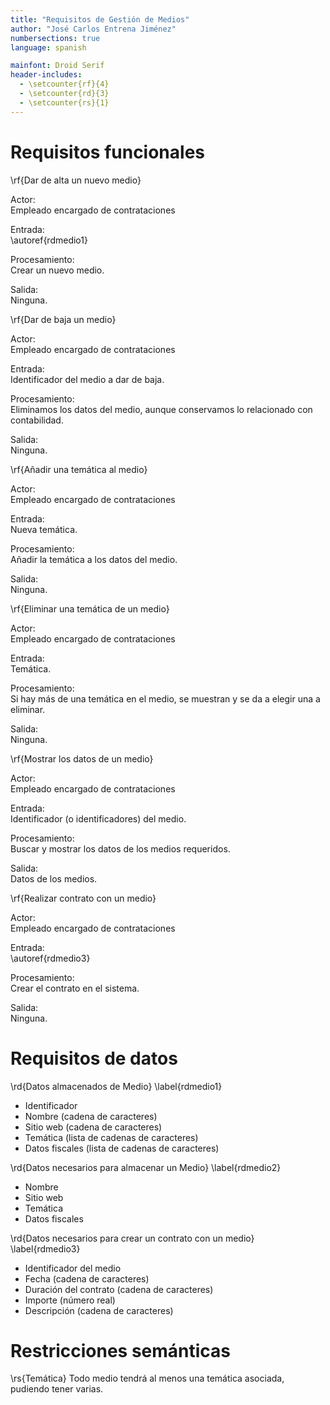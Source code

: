 ```yaml
---
title: "Requisitos de Gestión de Medios"
author: "José Carlos Entrena Jiménez"
numbersections: true
language: spanish

mainfont: Droid Serif
header-includes:
  - \setcounter{rf}{4}
  - \setcounter{rd}{3}
  - \setcounter{rs}{1}
---
```


# Requisitos funcionales

\rf{Dar de alta un nuevo medio}

Actor:  
Empleado encargado de contrataciones

Entrada:  
\autoref{rdmedio1}

Procesamiento:  
Crear un nuevo medio.

Salida:  
Ninguna.

\rf{Dar de baja un medio}

Actor:  
Empleado encargado de contrataciones

Entrada:  
Identificador del medio a dar de baja.

Procesamiento:  
Eliminamos los datos del medio, aunque conservamos lo relacionado con contabilidad.

Salida:  
Ninguna.

\rf{Añadir una temática al medio}

Actor:  
Empleado encargado de contrataciones

Entrada:  
Nueva temática.

Procesamiento:  
Añadir la temática a los datos del medio.

Salida:  
Ninguna.

\rf{Eliminar una temática de un medio}

Actor:  
Empleado encargado de contrataciones

Entrada:  
Temática.

Procesamiento:  
Si hay más de una temática en el medio, se muestran y se da a elegir una a eliminar.

Salida:  
Ninguna.


\rf{Mostrar los datos de un medio}

Actor:  
Empleado encargado de contrataciones

Entrada:  
Identificador (o identificadores) del medio.

Procesamiento:  
Buscar y mostrar los datos de los medios requeridos.

Salida:  
Datos de los medios.

\rf{Realizar contrato con un medio}

Actor:  
Empleado encargado de contrataciones

Entrada:  
\autoref{rdmedio3}

Procesamiento:  
Crear el contrato en el sistema.

Salida:  
Ninguna.


# Requisitos de datos

\rd{Datos almacenados de Medio}
\label{rdmedio1}

   - Identificador
   - Nombre (cadena de caracteres)
   - Sitio web (cadena de caracteres)
   - Temática (lista de cadenas de caracteres)
   - Datos fiscales (lista de cadenas de caracteres)

\rd{Datos necesarios para almacenar un Medio}
\label{rdmedio2}

   - Nombre
   - Sitio web
   - Temática
   - Datos fiscales

\rd{Datos necesarios para crear un contrato con un medio}
\label{rdmedio3}

   - Identificador del medio
   - Fecha (cadena de caracteres)
   - Duración del contrato (cadena de caracteres)
   - Importe (número real)
   - Descripción (cadena de caracteres)


# Restricciones semánticas

\rs{Temática}
Todo medio tendrá al menos una temática asociada, pudiendo tener varias.
